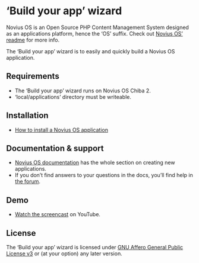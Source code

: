 # ‘Build your app’ wizard

Novius OS is an Open Source PHP Content Management System designed as an applications platform, hence the ‘OS’ suffix. Check out [Novius OS’ readme](http://github.com/novius-os/novius-os#readme) for more info.

The ‘Build your app’ wizard is to easily and quickly build a Novius OS application.

## Requirements

* The ‘Build your app’ wizard runs on Novius OS Chiba 2.
* ‘local/applications’ directory must be writeable.

## Installation

* [How to install a Novius OS application](http://community.novius-os.org/how-to-install-a-nos-app.html)

## Documentation & support

* [Novius OS documentation](http://docs.novius-os.org) has the whole section on creating new applications.
* If you don’t find answers to your questions in the docs, you’ll find help in [the forum](http://forums.novius-os.org/en).

## Demo

* [Watch the screencast](http://www.youtube.com/watch?v=A2_bfd6pCi4&list=PL49B38887F978ED5E) on YouTube.

## License

The ‘Build your app’ wizard is licensed under [GNU Affero General Public License v3](http://www.gnu.org/licenses/agpl-3.0.html) or (at your option) any later version.